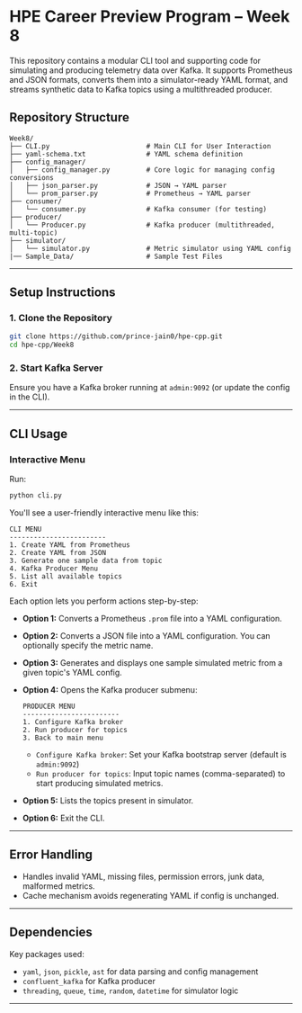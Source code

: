 # HPE Career Preview Program – Week 8

This repository contains a modular CLI tool and supporting code for simulating and producing telemetry data over Kafka. It supports Prometheus and JSON formats, converts them into a simulator-ready YAML format, and streams synthetic data to Kafka topics using a multithreaded producer.

##  Repository Structure

```
Week8/
├── CLI.py                        # Main CLI for User Interaction
├── yaml-schema.txt               # YAML schema definition 
├── config_manager/
│   ├── config_manager.py         # Core logic for managing config conversions
│   ├── json_parser.py            # JSON → YAML parser
│   └── prom_parser.py            # Prometheus → YAML parser
├── consumer/
│   └── consumer.py               # Kafka consumer (for testing)
├── producer/
│   └── Producer.py               # Kafka producer (multithreaded, multi-topic)
├── simulator/
│   └── simulator.py              # Metric simulator using YAML config
|── Sample_Data/                  # Sample Test Files
```

---

##  Setup Instructions

### 1. Clone the Repository

```bash
git clone https://github.com/prince-jain0/hpe-cpp.git
cd hpe-cpp/Week8
```

### 2. Start Kafka Server

Ensure you have a Kafka broker running at `admin:9092` (or update the config in the CLI).

---

##  CLI Usage


### Interactive Menu 

Run:

```bash
python cli.py
```

You'll see a user-friendly interactive menu like this:

```
CLI MENU
------------------------
1. Create YAML from Prometheus
2. Create YAML from JSON
3. Generate one sample data from topic
4. Kafka Producer Menu
5. List all available topics
6. Exit
```

Each option lets you perform actions step-by-step:

* **Option 1:** Converts a Prometheus `.prom` file into a YAML configuration.

* **Option 2:** Converts a JSON file into a YAML configuration. You can optionally specify the metric name.

* **Option 3:** Generates and displays one sample simulated metric from a given topic's YAML config.

* **Option 4:** Opens the Kafka producer submenu:

  ```
  PRODUCER MENU
  ------------------------
  1. Configure Kafka broker
  2. Run producer for topics
  3. Back to main menu
  ```

  * `Configure Kafka broker`: Set your Kafka bootstrap server (default is `admin:9092`)
  * `Run producer for topics`: Input topic names (comma-separated) to start producing simulated metrics.

* **Option 5:** Lists the topics present in simulator.

* **Option 6:** Exit the CLI.
---

##  Error Handling

- Handles invalid YAML, missing files, permission errors, junk data, malformed metrics.
- Cache mechanism avoids regenerating YAML if config is unchanged.

---

##  Dependencies

Key packages used:

- `yaml`, `json`, `pickle`, `ast` for data parsing and config management
- `confluent_kafka` for Kafka producer
- `threading`, `queue`, `time`, `random`, `datetime` for simulator logic
---
